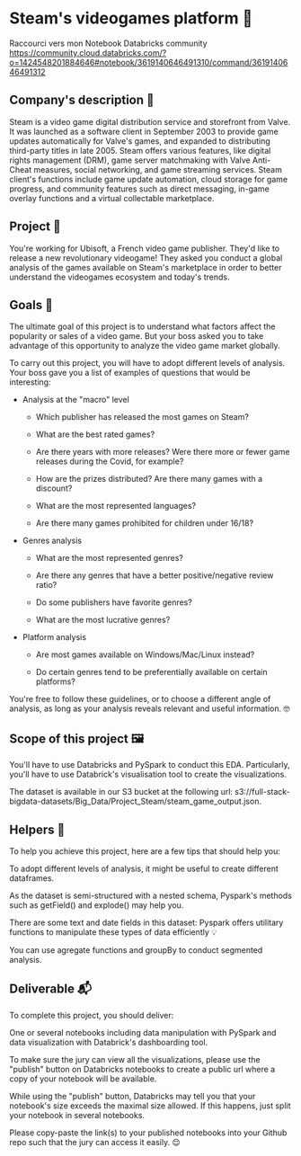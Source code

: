 # Steam's videogames platform 👾

Raccourci vers mon Notebook Databricks community
https://community.cloud.databricks.com/?o=1424548201884646#notebook/3619140646491310/command/3619140646491312

## Company's description 📇
Steam is a video game digital distribution service and storefront from Valve. It was launched as a software client in September 2003 to provide game updates automatically for Valve's games, and expanded to distributing third-party titles in late 2005. Steam offers various features, like digital rights management (DRM), game server matchmaking with Valve Anti-Cheat measures, social networking, and game streaming services. Steam client's functions include game update automation, cloud storage for game progress, and community features such as direct messaging, in-game overlay functions and a virtual collectable marketplace.

## Project 🚧
You're working for Ubisoft, a French video game publisher. They'd like to release a new revolutionary videogame! They asked you conduct a global analysis of the games available on Steam's marketplace in order to better understand the videogames ecosystem and today's trends.

## Goals 🎯
The ultimate goal of this project is to understand what factors affect the popularity or sales of a video game. But your boss asked you to take advantage of this opportunity to analyze the video game market globally.

To carry out this project, you will have to adopt different levels of analysis. Your boss gave you a list of examples of questions that would be interesting:

- Analysis at the "macro" level

  - Which publisher has released the most games on Steam?
  
  - What are the best rated games?
  
  - Are there years with more releases? Were there more or fewer game releases during the Covid, for example?
  
  - How are the prizes distributed? Are there many games with a discount?
  
  - What are the most represented languages?
  
  - Are there many games prohibited for children under 16/18?

- Genres analysis

  - What are the most represented genres?
  
  - Are there any genres that have a better positive/negative review ratio?
  
  - Do some publishers have favorite genres?
  
  - What are the most lucrative genres?

- Platform analysis

  - Are most games available on Windows/Mac/Linux instead?
  
  - Do certain genres tend to be preferentially available on certain platforms?

You're free to follow these guidelines, or to choose a different angle of analysis, as long as your analysis reveals relevant and useful information. 🤓

## Scope of this project 🖼️
You'll have to use Databricks and PySpark to conduct this EDA. Particularly, you'll have to use Databrick's visualisation tool to create the visualizations.

The dataset is available in our S3 bucket at the following url: s3://full-stack-bigdata-datasets/Big_Data/Project_Steam/steam_game_output.json.

## Helpers 🦮
To help you achieve this project, here are a few tips that should help you:

To adopt different levels of analysis, it might be useful to create different dataframes.

As the dataset is semi-structured with a nested schema, Pyspark's methods such as getField() and explode() may help you.

There are some text and date fields in this dataset: Pyspark offers utilitary functions to manipulate these types of data efficiently 💡

You can use agregate functions and groupBy to conduct segmented analysis.

## Deliverable 📬

To complete this project, you should deliver:

One or several notebooks including data manipulation with PySpark and data visualization with Databrick's dashboarding tool.

To make sure the jury can view all the visualizations, please use the "publish" button on Databricks notebooks to create a public url where a copy of your notebook will be available.

While using the "publish" button, Databricks may tell you that your notebook's size exceeds the maximal size allowed. If this happens, just split your notebook in several notebooks.

Please copy-paste the link(s) to your published notebooks into your Github repo such that the jury can access it easily. 😌
